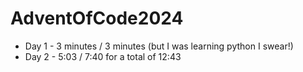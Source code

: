 # AdventOfCode2024

- Day 1 - 3 minutes / 3 minutes (but I was learning python I swear!)
- Day 2 - 5:03 / 7:40 for a total of 12:43
